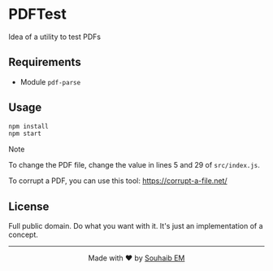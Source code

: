 # PDFTest

Idea of a utility to test PDFs

## Requirements

-   Module `pdf-parse`

## Usage

```bash
npm install
npm start
```

>[!NOTE]
>To change the PDF file, change the value in lines 5 and 29 of `src/index.js`.

To corrupt a PDF, you can use this tool: https://corrupt-a-file.net/

## License

Full public domain. Do what you want with it. It's just an implementation of a concept.

<hr>
<p align="center">Made with ❤️ by <a href="https://linkedin.com/in/selmansem">Souhaib EM</a></p>
